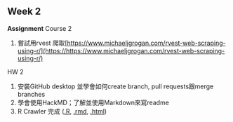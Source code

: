 **Week 2**
---

**Assignment**
Course 2
1. 嘗試用rvest 爬取[https://www.michaeljgrogan.com/rvest-web-scraping-using-r/](https://https://www.michaeljgrogan.com/rvest-web-scraping-using-r/)

HW 2
1. 安裝GitHub desktop 並學會如何create branch, pull requests跟merge branches
2. 學會使用HackMD；了解並使用Markdown來寫readme
3. R Crawler 完成 ([.R](https://https://github.com/YuHsinLiang/NTU-CSX-DataScience/blob/master/week_2/R%20crawler.R), [.rmd](https://https://github.com/YuHsinLiang/NTU-CSX-DataScience/blob/master/week_2/R%20crawler.Rmd), [.html](https://https://yuhsinliang.github.io/NTU-CSX-DataScience/week_2/R_crawler.html))